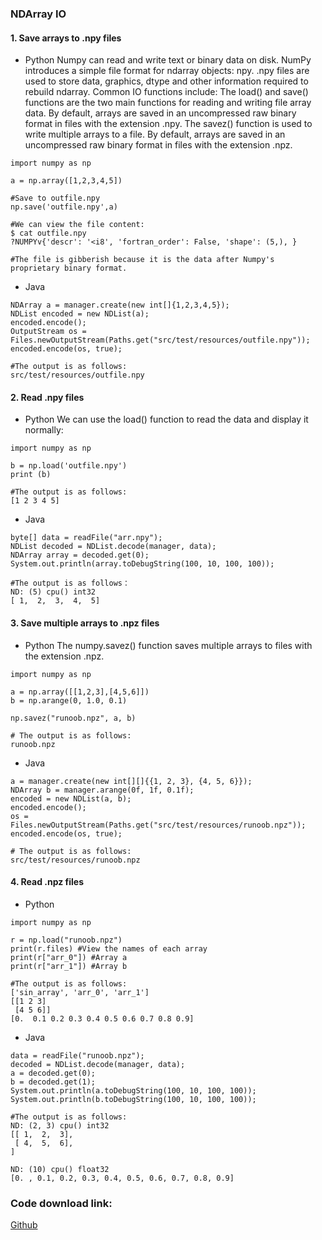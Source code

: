 
### NDArray IO

#### 1. Save arrays to .npy files
- Python
  Numpy can read and write text or binary data on disk.
  NumPy introduces a simple file format for ndarray objects: npy.
  .npy files are used to store data, graphics, dtype and other information required to rebuild ndarray.
  Common IO functions include:
  The load() and save() functions are the two main functions for reading and writing file array data. By default, arrays are saved in an uncompressed raw binary format in files with the extension .npy.
  The savez() function is used to write multiple arrays to a file. By default, arrays are saved in an uncompressed raw binary format in files with the extension .npz.


```text
import numpy as np

a = np.array([1,2,3,4,5])

#Save to outfile.npy
np.save('outfile.npy',a)

#We can view the file content:
$ cat outfile.npy
?NUMPYv{'descr': '<i8', 'fortran_order': False, 'shape': (5,), }

#The file is gibberish because it is the data after Numpy's proprietary binary format.
```

- Java
```text
NDArray a = manager.create(new int[]{1,2,3,4,5});
NDList encoded = new NDList(a);
encoded.encode();
OutputStream os = Files.newOutputStream(Paths.get("src/test/resources/outfile.npy"));
encoded.encode(os, true);

#The output is as follows:
src/test/resources/outfile.npy
```

#### 2. Read .npy files
- Python
  We can use the load() function to read the data and display it normally:
```text
import numpy as np 
 
b = np.load('outfile.npy')  
print (b)

#The output is as follows:
[1 2 3 4 5]
```

- Java
```text
byte[] data = readFile("arr.npy");
NDList decoded = NDList.decode(manager, data);
NDArray array = decoded.get(0);
System.out.println(array.toDebugString(100, 10, 100, 100));

#The output is as follows：
ND: (5) cpu() int32
[ 1,  2,  3,  4,  5]
```

#### 3. Save multiple arrays to .npz files
- Python
  The numpy.savez() function saves multiple arrays to files with the extension .npz.

```text
import numpy as np 
 
a = np.array([[1,2,3],[4,5,6]])
b = np.arange(0, 1.0, 0.1)

np.savez("runoob.npz", a, b)

# The output is as follows:
runoob.npz
```

- Java
```text
a = manager.create(new int[][]{{1, 2, 3}, {4, 5, 6}});
NDArray b = manager.arange(0f, 1f, 0.1f);
encoded = new NDList(a, b);
encoded.encode();
os = Files.newOutputStream(Paths.get("src/test/resources/runoob.npz"));
encoded.encode(os, true);
        
# The output is as follows:
src/test/resources/runoob.npz
```

#### 4. Read .npz files
- Python
```text
import numpy as np

r = np.load("runoob.npz")
print(r.files) #View the names of each array
print(r["arr_0"]) #Array a
print(r["arr_1"]) #Array b

#The output is as follows:
['sin_array', 'arr_0', 'arr_1']
[[1 2 3]
 [4 5 6]]
[0.  0.1 0.2 0.3 0.4 0.5 0.6 0.7 0.8 0.9]
```

- Java
```text
data = readFile("runoob.npz");
decoded = NDList.decode(manager, data);
a = decoded.get(0);
b = decoded.get(1);
System.out.println(a.toDebugString(100, 10, 100, 100));
System.out.println(b.toDebugString(100, 10, 100, 100));

#The output is as follows:
ND: (2, 3) cpu() int32
[[ 1,  2,  3],
 [ 4,  5,  6],
]

ND: (10) cpu() float32
[0. , 0.1, 0.2, 0.3, 0.4, 0.5, 0.6, 0.7, 0.8, 0.9]

```



### Code download link:
[Github](https://github.com/mymagicpower/AIAS/blob/main/0_tutorials/ndarray_lessons/src/main/java/me/aias/example/No10IOExample.java)    


